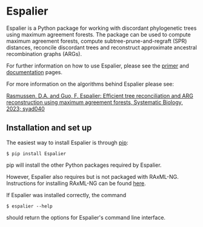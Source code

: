 # Espalier

Espalier is a Python package for working with discordant phylogenetic trees using maximum agreement forests. The package can be used to compute maximum agreement forests, compute subtree-prune-and-regraft (SPR) distances, reconcile discordant trees and reconstruct approximate ancestral recombination graphs (ARGs).

For further information on how to use Espalier, please see the [primer][primer] and [documentation][docs] pages.

[primer]: <https://espalier.readthedocs.io/en/latest/primer.html>
[docs]: <https://espalier.readthedocs.io/en/latest/>

For more information on the algorithms behind Espalier please see:

[Rasmussen, D.A. and Guo, F. Espalier: Efficient tree reconciliation and ARG reconstruction using maximum agreement forests, Systematic Biology, 2023; syad040][paper-ref]

[paper-ref]: <https://doi.org/10.1093/sysbio/syad040>

## Installation and set up

The easiest way to install Espalier is through [pip][pip]:
```
$ pip install Espalier
```

pip will install the other Python packages required by Espalier. 

However, Espalier also requires but is not packaged with RAxML-NG. Instructions for installing RAxML-NG can be found [here][raxml-ng].

If Espalier was installed correctly, the command
```
$ espalier --help
```

should return the options for Espalier's command line interface.

[pip]: <https://pypi.org/project/pip/>
[raxml-ng]: <https://github.com/amkozlov/raxml-ng>